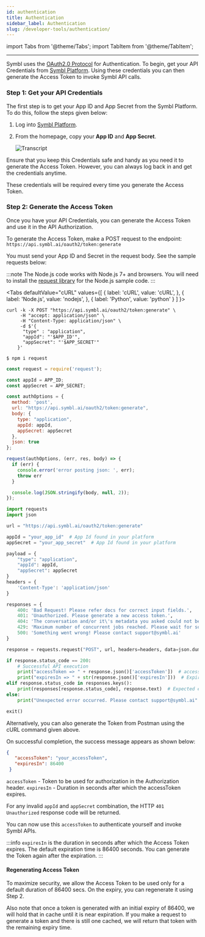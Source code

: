 ```yaml
---
id: authentication
title: Authentication
sidebar_label: Authentication
slug: /developer-tools/authentication/
---
```


import Tabs from '@theme/Tabs';
import TabItem from '@theme/TabItem';


---
Symbl uses the [OAuth2.0 Protocol](https://datatracker.ietf.org/doc/html/rfc6749) for Authentication. 
To begin, get your API Credentials from [Symbl Platform](https://platform.symbl.ai/). Using these credentials you can then generate the Access Token to invoke Symbl API calls. 

### Step 1: Get your API Credentials

The first step is to get your App ID and App Secret from the Symbl Platform. To do this, follow the steps given below:

1. Log into [Symbl Platform](https://platform.symbl.ai/).
2. From the homepage, copy your **App ID** and **App Secret**.

     ![Transcript](/img/app-secret-app-id-1.png)

Ensure that you keep this Credentials safe and handy as you need it to generate the Access Token. However, you can always log back in and get the credentials anytime. 

These credentials will be required every time you generate the Access Token. 

### Step 2: Generate the Access Token

Once you have your API Credentials, you can generate the Access Token and use it in the API Authorization. 

To generate the Access Token, make a POST request to the endpoint:
`https://api.symbl.ai/oauth2/token:generate`

You must send your App ID and Secret in the request body. See the sample requests below:

:::note
The Node.js code works with Node.js 7+ and browsers. You will need to install the [request library](https://www.npmjs.com/package/request) for the Node.js sample code.
:::

<Tabs
  defaultValue="cURL"
  values={[
    { label: 'cURL', value: 'cURL', },
    { label: 'Node.js', value: 'nodejs', },
    { label: 'Python', value: 'python' }
  ]
}>
<TabItem value="cURL">

```shell
curl -k -X POST "https://api.symbl.ai/oauth2/token:generate" \
     -H "accept: application/json" \
     -H "Content-Type: application/json" \
     -d $'{
      "type" : "application",
      "appId": "'$APP_ID'",
      "appSecret": "'$APP_SECRET'"
    }'
```
</TabItem>

<TabItem value="nodejs">

`$ npm i request`

```js
const request = require('request');

const appId = APP_ID;
const appSecret = APP_SECRET;

const authOptions = {
  method: 'post',
  url: "https://api.symbl.ai/oauth2/token:generate",
  body: {
    type: "application",
    appId: appId,
    appSecret: appSecret
  },
  json: true
};

request(authOptions, (err, res, body) => {
  if (err) {
    console.error('error posting json: ', err);
    throw err
  }

  console.log(JSON.stringify(body, null, 2));
});
```

</TabItem>
<TabItem value="python">

```python
import requests
import json

url = "https://api.symbl.ai/oauth2/token:generate"

appId = "your_app_id"  # App Id found in your platform
appSecret = "your_app_secret"  # App Id found in your platform

payload = {
    "type": "application",
    "appId": appId,
    "appSecret": appSecret
}
headers = {
    'Content-Type': 'application/json'
}

responses = {
    400: 'Bad Request! Please refer docs for correct input fields.',
    401: 'Unauthorized. Please generate a new access token.',
    404: 'The conversation and/or it\'s metadata you asked could not be found, please check the input provided',
    429: 'Maximum number of concurrent jobs reached. Please wait for some requests to complete.',
    500: 'Something went wrong! Please contact support@symbl.ai'
}

response = requests.request("POST", url, headers=headers, data=json.dumps(payload))

if response.status_code == 200:
    # Successful API execution
    print("accessToken => " + response.json()['accessToken'])  # accessToken of the user
    print("expiresIn => " + str(response.json()['expiresIn']))  # Expiry time in accessToken
elif response.status_code in responses.keys():
    print(responses[response.status_code], response.text)  # Expected error occurred
else:
    print("Unexpected error occurred. Please contact support@symbl.ai" + ", Debug Message => " + str(response.text))

exit()
```

</TabItem>
</Tabs>


Alternatively, you can also generate the Token from Postman using the cURL command given above. 

On successful completion, the success message appears as shown below:

```json
{
   "accessToken": "your_accessToken",
   "expiresIn": 86400
 }
```


`accessToken` - Token to be used for authorization in the Authorization header.
`expiresIn` - Duration in seconds after which the accessToken expires. 

For any invalid `appId` and `appSecret` combination, the HTTP `401 Unauthorized` response code will be returned.

You can now use this `accessToken` to authenticate yourself and invoke Symbl APIs. 

:::info
`expiresIn` is the duration in seconds after which the Access Token expires. The default expiration time is 86400 seconds. You can generate the Token again after the expiration. 
:::


#### Regenerating Access Token

To maximize security, we allow the Access Token to be used only for a default duration of 86400 secs. On the expiry, you can regenerate it using Step 2. 

Also note that once a token is generated with an initial expiry of 86400, we will hold that in cache until it is near expiration. If you make a request to generate a token and there is still one cached, we will return that token with the remaining expiry time. 
